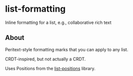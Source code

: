 # list-formatting

Inline formatting for a list, e.g., collaborative rich text

## About

Peritext-style formatting marks that you can apply to any list.

CRDT-inspired, but not actually a CRDT.

Uses Positions from the [list-positions](https://github.com/mweidner037/list-positions) library.
